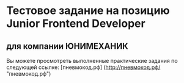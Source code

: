 # Тестовое задание на позицию Junior Frontend Developer
## для компании ЮНИМЕХАНИК
Вы можете просмотреть выполненные практические задания по следующей ссылке: [пневмокод.рф] (http://пневмокод.рф/ "пневмокод.рф")
